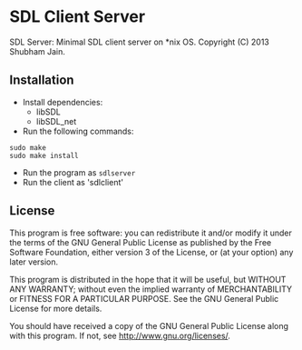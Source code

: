 SDL Client Server
==========

SDL Server: Minimal SDL client server on *nix OS.
Copyright (C) 2013 Shubham Jain.

Installation
-------------
 * Install dependencies:
	* libSDL
	* libSDL_net
 * Run the following commands:
 ``` 
 sudo make
 sudo make install
 ```
 * Run the program as `sdlserver`
 * Run the client as 'sdlclient'
 
License
--------
This program is free software: you can redistribute it and/or modify
it under the terms of the GNU General Public License as published
by the Free Software Foundation, either version 3 of the License, or (at
your option) any later version.

This program is distributed in the hope that it will be useful, but
WITHOUT ANY WARRANTY; without even the implied warranty of
MERCHANTABILITY or FITNESS FOR A PARTICULAR PURPOSE.  See the GNU
General Public License for more details.

You should have received a copy of the GNU General Public License
along with this program.  If not, see <http://www.gnu.org/licenses/>.

 
